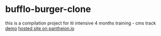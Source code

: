 # bufflo-burger-clone
this is a compilation project for iti intensive 4 months training  - cms track
[demo](https://drive.google.com/drive/folders/1dIEDVao0jKKk1FRos7r0J2ToI_Z2visp)
[hosted site on pantheion.io](https://dev-baflfoburger.pantheonsite.io/)

